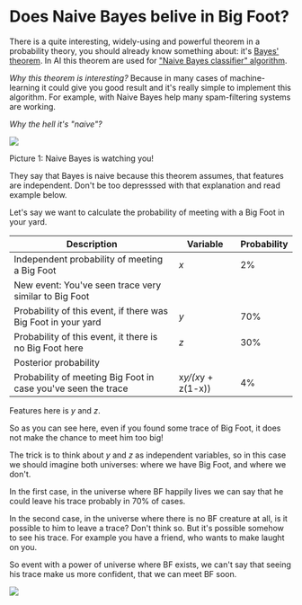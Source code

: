 # Does Naive Bayes belive in Big Foot?

There is a quite interesting, widely-using and powerful theorem in a probability theory, you should already know something about:
it's [Bayes' theorem](https://en.wikipedia.org/wiki/Bayes%27_theorem). In AI this theorem are used for ["Naive Bayes classifier" algorithm](https://en.wikipedia.org/wiki/Naive_Bayes_classifier).

_Why this theorem is interesting?_ Because in many cases of machine-learning it could give you good result and it's really simple to implement this algorithm. For example, with Naive Bayes help many spam-filtering systems are working.

_Why the hell it's "naive"?_ 

![](https://upload.wikimedia.org/wikipedia/commons/d/d4/Thomas_Bayes.gif)

Picture 1: Naive Bayes is watching you!

They say that Bayes is naive because this theorem assumes, that features are independent. Don't be too depresssed with that explanation and read example below.

Let's say we want to calculate the probability of meeting with a Big Foot in your yard.

| Description | Variable | Probability |
|-------------------|----|----|
| Independent probability of meeting a Big Foot | _x_ | 2% |
| New event: You've seen trace very similar to Big Foot |
| Probability of this event, if there was Big Foot in your yard | _y_ | 70% |
| Probability of this event, it there is no Big Foot here | _z_ | 30% |
| Posterior probability |
| Probability of meeting Big Foot in case you've seen the trace | x*y/(x*y + z(1-x)) | 4% |

Features here is _y_ and _z_.

So as you can see here, even if you found some trace of Big Foot, it does not make the chance to meet him too big!

The trick is to think about _y_ and _z_ as independent variables, so in this case we should imagine both universes: where we have Big Foot, and where we don't.

In the first case, in the universe where BF happily lives we can say that he could leave his trace probably in 70% of cases.

In the second case, in the universe where there is no BF creature at all, is it possible to him to leave a trace? Don't think so. But it's possible somehow to see his trace. For example you have a friend, who wants to make laught on you.

So event with a power of universe where BF exists, we can't say that seeing his trace make us more confident, that we can meet BF soon.

![](http://i.imgur.com/dvme4X9.png)
